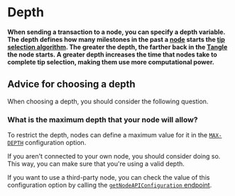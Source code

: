 # Depth

**When sending a transaction to a node, you can specify a depth variable. The depth defines how many milestones in the past a [node](../basics/nodes.md) starts the [tip selection algorithm](../basics/the-tangle.md#tip-selection). The greater the depth, the farther back in the [Tangle](../basics/the-tangle.md) the node starts. A greater depth increases the time that nodes take to complete tip selection, making them use more computational power.**

## Advice for choosing a depth

When choosing a depth, you should consider the following question.

### What is the maximum depth that your node will allow?

To restrict the depth, nodes can define a maximum value for it in the [`MAX-DEPTH`](root://node-software/0.1/iri/references/iri-configuration-options.md#max-depth) configuration option.

If you aren't connected to your own node, you should consider doing so. This way, you can make sure that you're using a valid depth.

If you want to use a third-party node, you can check the value of this configuration option by calling the [`getNodeAPIConfiguration` endpoint](root://node-software/0.1/iri/references/api-reference.md#getnodeapiconfiguration).